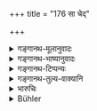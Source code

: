 +++
title = "176 सा चेद्"

+++

<details><summary>गङ्गानथ-मूलानुवादः</summary>

In case she be still a virgin, or having gone away comes back,—she is fit to undergo re-marriage with her second husband.—(176)
</details>

<details><summary>गङ्गानथ-भाष्यानुवादः</summary>

**(verses 9.173-178)  
**

\[The Bhāṣya on these verses is not available in any of the
manuscripts.\]
</details>

<details><summary>गङ्गानथ-टिप्पन्यः</summary>

“Rāghavānada, relying on Yājñavalkya 2.130, thinks that the word ‘*vā*’
at the end of the first half-verse, permits the insertion of ‘or not a
virgin.’”—Buhler.

This verse is quoted in *Aparārka* (p. 96), which adds the following
explanation:—If, on the death of her flawless husband,—or even during
the life-time of a husband who is either impotent or insane or
out-cast,—a woman has recourse to a second man, that man is called her
‘*paunarbhava*’ husband, and the woman who is formally married to such a
husband is called ‘*punarbhūḥ*’; or the meaning may be that if a woman
abandons the husband of her youth,—who has no defects and is fully
capable of maintaining her,—and has sexual intercourse with another man,
but returns again to her former husband, she is ‘*gatapratyāgatā*’ and
also ‘*kṣatayoni*’; and the husband (deserted and resumed) is
‘*paunarbhava*’.—Both these kinds of the ‘*paunarbhava*’ are described
by Vaśiṣṭha.

It is quoted in *Vīramitrodaya* (Saṃskāra, p. 740) to the effect that
re-marriage is permitted only so long as the girl is still
‘*akṣatayoni*’, ‘virgin’. It adds the following notes:—If the virgin
here described marries again, it is the second husband that is called
‘*paunarbhava*’; and it is this man, and his sons, that are excluded
from *śrāddhas* and *gifts* etc.; the name cannot apply to the former
(deserted) husband or his sons. Though the woman being ‘*punarbhūḥ*’,
both the husbands, being related to her, are liable to the title
‘*paunarbhava*’ (‘related to the Punarbhū’), yet the most reasonable
view appears to be to apply the title to that particular husband by
virtue of whose connection the woman herself becomes ‘*punarbhū’.
Aparārka* has applied the title to both the husbands; but this view
becomes annulled by the above considerations. Though in the explanation
provided by us, there would appear to be no distinction made as to
whether the *gatapratyāgatā* girl is or is not still a *virgin*, yet
both Nārāyaṇa and Medhātithi have held that the epithet ‘*akṣatayoniḥ*’,
‘*virgin*’, is meant to be construed with the ‘*gatapratyāgatā*’ also.
And this is the correct view.

It is quoted in the *Nṛsiṃhaprasāda* (Vyavahāra 38a.)
</details>

<details><summary>गङ्गानथ-तुल्य-वाक्यानि</summary>

*Baudhāyana* (4.1.15-16).—‘If a damsel has been abducted by force, and
has not been wedded with the sacred texts, she may lawfully be given to
another man; she is even like a maiden.—If, after a damsel has been
given away,—or even after the nuptial rites have been performed,—the
bridegroom dies,—she who has thus left the father’s house and has come
hack to it, may ho again wedded, according to the rule applicable to
second weddings; provided the marriage had not been consummated.’

*Vaśiṣṭha* (17.74).—‘If a damsel, before the death of her husband, had
been merely wedded by the sacred texts, and the marriage had not been
consummated, she may be married again.’

*Viṣṇu* (15.8).—‘She who being still a virgin, is married a second time
is called *Punarbhū*, *re-married*.’
</details>

<details><summary>भारुचिः</summary>

पाणिग्रहणमात्रेण दूषिता यद्य् अपि भर्तृगृहाद् गतप्रत्यागता भवेत् अक्षतयोनि[ः पुनः संस्कार्या ॥ ९.१७६ ॥
</details>

<details><summary>Bühler</summary>

176	If she be (still) a virgin, or one who returned (to her first husband) after leaving him, she is worthy to again perform with her second (or first deserted) husband the (nuptial) ceremony.
</details>
